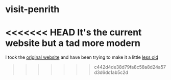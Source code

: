 # visit-penrith
<<<<<<< HEAD
It's the current website but a tad more modern
=======
I took the [original website](https://www.visitcumbria.com/pen/penrith/) and have been trying to make it a little [less old](https://mpbasto.github.io/visit-penrith/)
>>>>>>> c442d4de38d79fa8c58a8d24a57d3d6dc1ab5c2d
